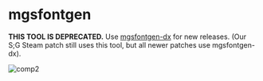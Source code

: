 # mgsfontgen

**THIS TOOL IS DEPRECATED.** Use [mgsfontgen-dx](https://github.com/CommitteeOfZero/mgsfontgen-dx) for new releases. (Our S;G Steam patch still uses this tool, but all newer patches use mgsfontgen-dx).

![comp2](https://cloud.githubusercontent.com/assets/40321/18233352/69d6e18e-72e5-11e6-9966-5e75ec58aaf9.png)
